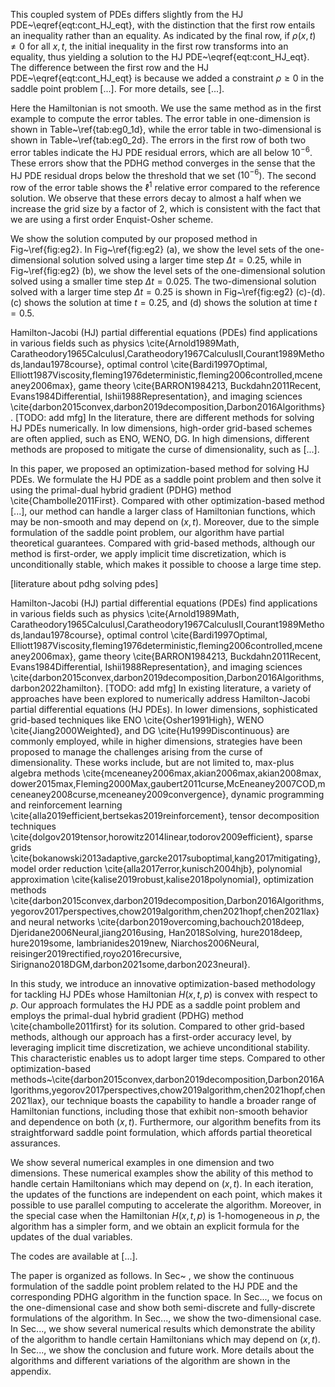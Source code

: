 This coupled system of PDEs differs slightly from the HJ PDE~\eqref{eqt:cont_HJ_eqt}, with the distinction that the first row entails an inequality rather than an equality. As indicated by the final row, if $\rho(x,t)\neq 0$ for all $x,t$, the initial inequality in the first row transforms into an equality, thus yielding a solution to the HJ PDE~\eqref{eqt:cont_HJ_eqt}. 
The difference between the first row and the HJ PDE~\eqref{eqt:cont_HJ_eqt} is because we added a constraint $\rho \geq 0$ in the saddle point problem [...]. For more details, see [...]. 



Here the Hamiltonian is not smooth.
We use the same method as in the first example to compute the error tables. The error table in one-dimension is shown in Table~\ref{tab:eg0_1d}, while the error table in two-dimensional is shown in Table~\ref{tab:eg0_2d}. 
The errors in the first row of both two error tables indicate the HJ PDE residual errors, which are all below $10^{-6}$. These errors show that the PDHG method converges in the sense that the HJ PDE residual drops below the threshold that we set ($10^{-6}$).
The second row of the error table shows the $\ell^1$ relative error compared to the reference solution. We observe that these errors decay to almost a half when we increase the grid size by a factor of 2, which is consistent with the fact that we are using a first order Enquist-Osher scheme.


We show the solution computed by our proposed method in Fig~\ref{fig:eg2}.
In Fig~\ref{fig:eg2} (a), we show the level sets of the one-dimensional solution solved using a larger time step $\Delta t = 0.25$, while in Fig~\ref{fig:eg2} (b), we show the level sets of the one-dimensional solution solved using a smaller time step $\Delta t = 0.025$. The two-dimensional solution solved with a larger time step $\Delta t = 0.25$ is shown in Fig~\ref{fig:eg2} (c)-(d). (c) shows the solution at time $t=0.25$, and (d) shows the solution at time $t=0.5$.


Hamilton-Jacobi (HJ) partial differential equations (PDEs) find applications in various fields such as physics \cite{Arnold1989Math, Caratheodory1965CalculusI,Caratheodory1967CalculusII,Courant1989Methods,landau1978course},
optimal control \cite{Bardi1997Optimal, Elliott1987Viscosity,fleming1976deterministic,fleming2006controlled,mceneaney2006max}, game theory \cite{BARRON1984213, Buckdahn2011Recent, Evans1984Differential, Ishii1988Representation}, and imaging sciences \cite{darbon2015convex,darbon2019decomposition,Darbon2016Algorithms}. [TODO: add mfg]
In the literature, there are different methods for solving HJ PDEs numerically. In low dimensions, high-order grid-based schemes are often applied, such as ENO, WENO, DG. In high dimensions, different methods are proposed to mitigate the curse of dimensionality, such as [...]. 

In this paper, we proposed an optimization-based method for solving HJ PDEs. We formulate the HJ PDE as a saddle point problem and then solve it using the primal-dual hybrid gradient (PDHG) method \cite{Chambolle2011First}. Compared with other optimization-based method [...], our method can handle a larger class of Hamiltonian functions, which may be non-smooth and may depend on $(x,t)$. Moreover, due to the simple formulation of the saddle point problem, our algorithm have partial theoretical guarantees. 
Compared with grid-based methods, although our method is first-order, we apply implicit time discretization, which is unconditionally stable, which makes it possible to choose a large time step.

[literature about pdhg solving pdes]



Hamilton-Jacobi (HJ) partial differential equations (PDEs) find applications in various fields such as physics \cite{Arnold1989Math, Caratheodory1965CalculusI,Caratheodory1967CalculusII,Courant1989Methods,landau1978course},
optimal control \cite{Bardi1997Optimal, Elliott1987Viscosity,fleming1976deterministic,fleming2006controlled,mceneaney2006max}, game theory \cite{BARRON1984213, Buckdahn2011Recent, Evans1984Differential, Ishii1988Representation}, and imaging sciences \cite{darbon2015convex,darbon2019decomposition,Darbon2016Algorithms,darbon2022hamilton}. [TODO: add mfg]
In existing literature, a variety of approaches have been explored to numerically address Hamilton-Jacobi partial differential equations (HJ PDEs). In lower dimensions, sophisticated grid-based techniques like ENO \cite{Osher1991High}, WENO \cite{Jiang2000Weighted}, and DG \cite{Hu1999Discontinuous} are commonly employed, while in higher dimensions, strategies have been proposed to manage the challenges arising from the curse of dimensionality.
These works include, but are not limited to, max-plus algebra methods \cite{mceneaney2006max,akian2006max,akian2008max, dower2015max,Fleming2000Max,gaubert2011curse,McEneaney2007COD,mceneaney2008curse,mceneaney2009convergence}, dynamic programming and reinforcement learning \cite{alla2019efficient,bertsekas2019reinforcement}, tensor decomposition techniques \cite{dolgov2019tensor,horowitz2014linear,todorov2009efficient}, sparse grids \cite{bokanowski2013adaptive,garcke2017suboptimal,kang2017mitigating}, model order reduction \cite{alla2017error,kunisch2004hjb}, polynomial approximation \cite{kalise2019robust,kalise2018polynomial}, optimization methods \cite{darbon2015convex,darbon2019decomposition,Darbon2016Algorithms,yegorov2017perspectives,chow2019algorithm,chen2021hopf,chen2021lax} and neural networks \cite{darbon2019overcoming,bachouch2018deep, Djeridane2006Neural,jiang2016using, Han2018Solving, hure2018deep, hure2019some, lambrianides2019new, Niarchos2006Neural, reisinger2019rectified,royo2016recursive, Sirignano2018DGM,darbon2021some,darbon2023neural}. 

In this study, we introduce an innovative optimization-based methodology for tackling HJ PDEs whose Hamiltonian $H(x,t,p)$ is convex with respect to $p$. Our approach formulates the HJ PDE as a saddle point problem and employs the primal-dual hybrid gradient (PDHG) method \cite{chambolle2011first} for its solution. 
Compared to other grid-based methods, although our approach has a first-order accuracy level, by leveraging implicit time discretization, we achieve unconditional stability. This characteristic enables us to adopt larger time steps.
Compared to other optimization-based methods~\cite{darbon2015convex,darbon2019decomposition,Darbon2016Algorithms,yegorov2017perspectives,chow2019algorithm,chen2021hopf,chen2021lax}, our technique boasts the capability to handle a broader range of Hamiltonian functions, including those that exhibit non-smooth behavior and dependence on both $(x,t)$. Furthermore, our algorithm benefits from its straightforward saddle point formulation, which affords partial theoretical assurances.

We show several numerical examples in one dimension and two dimensions. These numerical examples show the ability of this method to handle certain Hamiltonians which may depend on $(x,t)$. In each iteration, the updates of the functions are independent on each point, which makes it possible to use parallel computing to accelerate the algorithm. Moreover, in the special case when the Hamiltonian $H(x,t,p)$ is $1$-homogeneous in $p$, the algorithm has a simpler form, and we obtain an explicit formula for the updates of the dual variables. 

The codes are available at [...].


The paper is organized as follows. In Sec~ , we show the continuous formulation of the saddle point problem related to the HJ PDE and the corresponding PDHG algorithm in the function space. In Sec..., we focus on the one-dimensional case and show both semi-discrete and fully-discrete formulations of the algorithm. In Sec..., we show the two-dimensional case. In Sec..., we show several numerical results which demonstrate the ability of the algorithm to handle certain Hamiltonians which may depend on $(x,t)$. In Sec..., we show the conclusion and future work. More details about the algorithms and different variations of the algorithm are shown in the appendix.